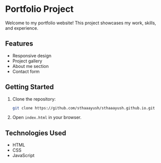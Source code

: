 # Portfolio Project

Welcome to my portfolio website! This project showcases my work, skills, and experience.

## Features

- Responsive design
- Project gallery
- About me section
- Contact form

## Getting Started

1. Clone the repository:
    ```bash
    git clone https://github.com/sthaaayush/sthaaayush.github.io.git
    ```
2. Open `index.html` in your browser.

## Technologies Used

- HTML
- CSS
- JavaScript    
